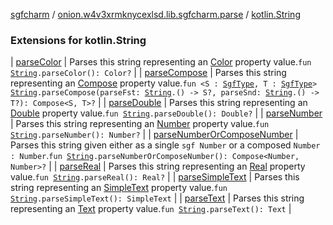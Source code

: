 [sgfcharm](../../index.md) / [onion.w4v3xrmknycexlsd.lib.sgfcharm.parse](../index.md) / [kotlin.String](./index.md)

### Extensions for kotlin.String

| [parseColor](parse-color.md) | Parses this string representing an [Color](../-sgf-type/-color/index.md) property value.`fun `[`String`](https://kotlinlang.org/api/latest/jvm/stdlib/kotlin/-string/index.html)`.parseColor(): Color?` |
| [parseCompose](parse-compose.md) | Parses this string representing an [Compose](../-sgf-type/-compose/index.md) property value.`fun <S : `[`SgfType`](../-sgf-type/index.md)`, T : `[`SgfType`](../-sgf-type/index.md)`> `[`String`](https://kotlinlang.org/api/latest/jvm/stdlib/kotlin/-string/index.html)`.parseCompose(parseFst: `[`String`](https://kotlinlang.org/api/latest/jvm/stdlib/kotlin/-string/index.html)`.() -> S?, parseSnd: `[`String`](https://kotlinlang.org/api/latest/jvm/stdlib/kotlin/-string/index.html)`.() -> T?): Compose<S, T>?` |
| [parseDouble](parse-double.md) | Parses this string representing an [Double](../-sgf-type/-double/index.md) property value.`fun `[`String`](https://kotlinlang.org/api/latest/jvm/stdlib/kotlin/-string/index.html)`.parseDouble(): Double?` |
| [parseNumber](parse-number.md) | Parses this string representing an [Number](../-sgf-type/-number/index.md) property value.`fun `[`String`](https://kotlinlang.org/api/latest/jvm/stdlib/kotlin/-string/index.html)`.parseNumber(): Number?` |
| [parseNumberOrComposeNumber](parse-number-or-compose-number.md) | Parses this string given either as a single `sgf Number` or a composed `Number : Number`.`fun `[`String`](https://kotlinlang.org/api/latest/jvm/stdlib/kotlin/-string/index.html)`.parseNumberOrComposeNumber(): Compose<Number, Number>?` |
| [parseReal](parse-real.md) | Parses this string representing an [Real](../-sgf-type/-real/index.md) property value.`fun `[`String`](https://kotlinlang.org/api/latest/jvm/stdlib/kotlin/-string/index.html)`.parseReal(): Real?` |
| [parseSimpleText](parse-simple-text.md) | Parses this string representing an [SimpleText](../-sgf-type/-simple-text/index.md) property value.`fun `[`String`](https://kotlinlang.org/api/latest/jvm/stdlib/kotlin/-string/index.html)`.parseSimpleText(): SimpleText` |
| [parseText](parse-text.md) | Parses this string representing an [Text](../-sgf-type/-text/index.md) property value.`fun `[`String`](https://kotlinlang.org/api/latest/jvm/stdlib/kotlin/-string/index.html)`.parseText(): Text` |

